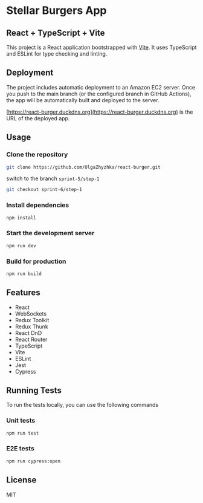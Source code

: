 # Stellar Burgers App

## React + TypeScript + Vite

This project is a React application bootstrapped with [Vite](https://vitejs.dev/).
It uses TypeScript and ESLint for type checking and linting.

## Deployment

The project includes automatic deployment to an Amazon EC2 server.
Once you push to the main branch (or the configured branch in GitHub Actions), the app will be automatically built and
deployed to the server.

[https://react-burger.duckdns.org](https://react-burger.duckdns.org) is the URL of the deployed app.

## Usage

### Clone the repository

```bash
git clone https://github.com/OlgaZhyzhka/react-burger.git
```

switch to the branch `sprint-5/step-1`

```bash
git checkout sprint-6/step-1
```

### Install dependencies

```bash
npm install
```

### Start the development server

```bash
npm run dev
```

### Build for production

```bash
npm run build
```

## Features

- React
- WebSockets
- Redux Toolkit
- Redux Thunk
- React DnD
- React Router
- TypeScript
- Vite
- ESLint
- Jest
- Cypress

## Running Tests

To run the tests locally, you can use the following commands

### Unit tests

```bash
npm run test
```

### E2E tests

```bash
npm run cypress:open
```

## License

MIT
